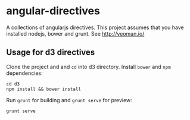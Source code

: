 # angular-directives

A collections of angularjs directives. This project assumes that you have installed nodejs, bower and grunt. See http://yeoman.io/

## Usage for  d3 directives

Clone the project and and `cd` into d3 directory. Install `bower` and `npm` dependencies:
```
cd d3
npm install && bower install
```
Run `grunt` for building and `grunt serve` for preview:

```
grunt serve
```

